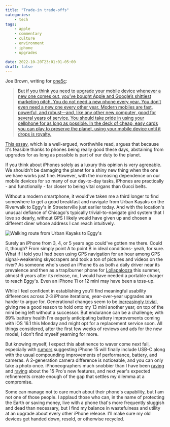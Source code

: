 ```yaml
---
title: "Trade-in trade-offs"
categories:
    - tech
tags:
    - apple
    - commentary
    - culture
    - environment
    - iphone
    - upgrades

date: 2022-10-20T23:01:01-05:00
draft: false
---
```


Joe Brown, writing for [one5c](https://www.one5c.com/):

> [But if you think you need to upgrade your mobile device whenever a new one comes out, you’ve bought Apple and Google’s shittiest marketing pitch. You do not need a new phone every year. You don’t even need a new one every other year. Modern mobiles are fast, powerful, and robust—and, like any other new computer, good for several years of service. You should take pride in using your cellphone for as long as possible. In the deck of cheap, easy cards you can play to preserve the planet, using your mobile device until it drops is royalty.](https://one5c.substack.com/p/your-old-phone-is-a-badge-of-honor)

[This essay](https://one5c.substack.com/p/your-old-phone-is-a-badge-of-honor), which is a well-argued, worthwhile read, argues that because it's feasible thanks to phones being really good these days, abstaining from upgrades for as long as possible is part of our duty to the planet.

If you think about iPhones solely as a luxury this opinion is very agreeable. We shouldn't be damaging the planet for a shiny new thing when the one we have works just fine. However, with the increasing dependence on our mobile devices for so many of our day-to-day tasks, iPhones are practically - and functionally - far closer to being vital organs than Gucci belts.

Without a modern smartphone, it would've taken me a third longer to find somewhere to get a good breakfast and navigate from Urban Kayaks on the Riverwalk to Eggy's in Streeterville just earlier today. And with the location's unusual defiance of Chicago's typically trivial-to-navigate gird system that I love so dearly, without GPS I likely would have given up and chosen a different diner whose address I can reach intuitively.

![Walking route from Urban Kayaks to Eggy's](/images/blog/eggys-apple-maps-sc.jpeg "A screenshot of a 14 minute walking route on Apple Maps from Urban Kayaks to Eggy's in downtown Chicago")

Surely an iPhone from 3, 4, or 5 years ago could've gotten me there. Could it, though? From simply point A to point B in ideal conditions- yeah, for sure. What if I told you I had been using GPS navigation for an hour among GPS signal-weakening skyscrapers and took a ton of pictures and videos on the river? As someone who's used an iPhone 6s as both a daily driver near its prevalence and then as a trap/burner phone for [Lollapalooza](https://www.chicagotribune.com/opinion/editorials/ct-editorial-lollapalooza-phone-thefts-20220802-h5kb3kszqnewxh2p67zkl3fkmm-story.html) this summer, almost 6 years after its release, no, I would have needed a portable charger to reach Eggy's. Even an iPhone 11 or 12 mini may have been a toss-up.

While I feel confident in establishing you'll find meaningful usability differences across 2-3 iPhone iterations, year-over-year upgrades are harder to argue for. Generational changes seem to be [increasingly trivial](https://www.theverge.com/23352282/iphone-14-review-apple), giving me a good reason to hold onto my 13 mini another year, on top of the mini being left without a successor. But endurance can be a challenge; with 89% battery health I'm eagerly anticipating battery improvements coming with iOS 16.1 this Monday and might opt for a replacement service soon. All things considered, after the first few weeks of reviews and ads for the new model, I don't find myself yearning for more.

But knowing myself, I expect this abstinence to waver come next fall, especially with [rumors](https://9to5mac.com/2022/10/10/iphone-15-usb-c-2/) suggesting iPhone 15 will finally include USB-C along with the usual compounding improvements of performance, battery, and cameras. A 2-generation camera difference is noticeable, and you can only take a photo once. iPhoneographers much snobbier than I have been [raving](https://twitter.com/sdw/status/1571206258677678080) and [raving](https://twitter.com/sdw/status/1575975270028574722) about the 15 Pro's new features, and next year's expected refinements create enough of the gap that settles my dilemma at a compromise.

Some can manage not to care much about their phone's capability, but I am not one of those people. I applaud those who can, in the name of protecting the Earth or saving money, live with a phone that's more frequently sluggish and dead than necessary, but I find my balance in wastefulness and utility at an upgrade about every other iPhone release. I'll make sure my old devices get handed down, resold, or otherwise recycled.
